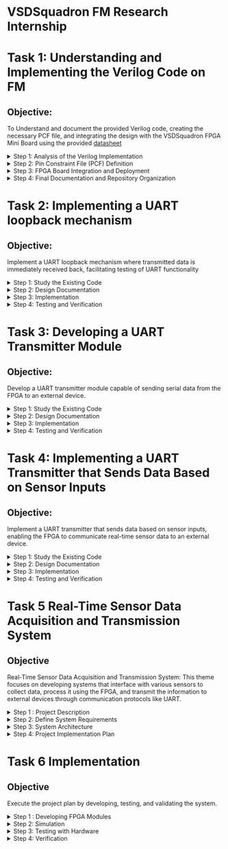 # VSDSquadron FM Research Internship 


# Task 1: Understanding and Implementing the Verilog Code on FM
## Objective: 
To Understand and document the provided Verilog code, creating the necessary PCF file, and integrating the design with the VSDSquadron FPGA Mini Board using the provided [datasheet](https://www.vlsisystemdesign.com/wp-content/uploads/2025/01/VSDSquadronFMDatasheet.pdf)



<details>
<summary> Step 1: Analysis of the Verilog Implementation</summary>

The Verilog source code controlling  the RGB LED functionality is accessible via the following repository: [VSDSquadron_FM Verilog Code](https://github.com/thesourcerer8/VSDSquadron_FM/blob/main/led_blue/top.v)

**Architectural Overview**

The Verilog module controls the behavior of an RGB LED with an internal oscillator as a clock source and a frequency counter for modulation. The design provides stable timing control and LED signal generation.

**Module Interface**

- **Outputs:** 
  - `led_red`, `led_blue`, `led_green`: Control signals for the RGB LED.
  - `testwire`: A test output that shows the state of bit 5 from the counter frequency_counter_i for debugging purposes.



- **Inputs:** 
  - `hw_clk`: Primary clock input sourced from the onboard oscillator.

### Internal Design Elements

**1. Internal Oscillator (`SB_HFOSC`)**

- This embedded component supplies an oscilation of system clock that dispenses with an external oscillator requirement.
- The output frequency sets the performance of subsequent logic functions, so all LED timing conduct is regular and consistent.
`SB_HFOSC`:
This is a Verilog module that generates a high-frequency oscillator. It is commonly used in Lattice FPGAs (like the iCE40 series).
It has configurable parameters to control things like the division factor of the output frequency.

`CLKHF_DIV ("0b10")`:
`CLKHF_DIV` is a parameter that sets the clock divider for the oscillator. The value `"0b10"` corresponds to a divider setting of 4, which means the output frequency will be 12 MHz if the nominal oscillator frequency is 48 MHz15
Common settings for CLKHF_DIV:

`"0b00"` for 48 MHz

`"0b01"` for 24 MHz

`"0b10"` for 12 MHz

`"0b11"` for 6 MHz

*Control Signals*:

`CLKHFPU (1'b1)`:

`CLKHFPU` is the power-up signal for the high-frequency oscillator.
1'b1 means that the oscillator is powered up. If this signal were set to 1'b0, the oscillator would remain powered off.

`CLKHFEN (1'b1)`:
`CLKHFEN` is the enable signal for the oscillator.
1'b1 enables the oscillator. If this signal were 1'b0, the oscillator would not function, regardless of other settings.

`CLKHF (int_osc)`:
`CLKHF` is the high-frequency oscillator output, which generates the clock signal.
The output is connected to the int_osc wire, which is the internal clock signal used by other parts of the module.

**Frequency Counter Mechanism**

- Counter logic runs through the oscillator's frequency for commanding RGB LED states.
- The resulting frequency modulates the behavior of LED, creating a visible blinking effect.
- The counter counts up at every clock cycle and resets when it reaches a specified limit, generating a timed signal.

**RGB LED Driver Configuration**

- The driver controls current flow through the RGB LED to maintain proper function.
- Current levels and duty cycles can be manipulated to change LED brightness and color mixing.
- A pulse-width modulation (PWM) scheme is employed to provide smooth LED transitions and color control

- `RGBLEDEN(1'b1)`: Enables the RGB LED.
- `RGB0PWM (1'b0)`: Red LED minimum brightness (Red = OFF)
- `RGB1PWM (1'b0)`: Green LED minimum brightness (Green = OFF)
- `RGB2PWM (1'b1)`: Blue LED maximum brightness (Blue = ON)
- `CURREN (1'b1)`: Enables the current control.
- `RGB0`, `RGB1`, `RGB2`: Connects to actual hardware (led_red, led_green, led_blue).

*Current Settings (via def param)*:

- `RGB0_CURRENT = "0b000001"`: Sets the red LED current.
- `RGB1_CURRENT = "0b000001"`: Sets the green LED current.
- `RGB2_CURRENT = "0b000001"`: Sets the blue LED current.
- 
**Purpose of the Module**

The purpose of this Verilog module, named `top`, is to control an RGB LED system using an internal oscillator and a counter. It encapsulates the logic necessary for managing the intensity and color of the LEDs.

**Description of Internal Logic and Oscillator**

 1. **Internal Logic:**
  - The module includes a counter `(frequency_counter_i)` that increments at every positive edge of the internal oscillator `(int_osc)`.
  - The counter's value is used to drive a test signal `(testwire)`, which is assigned the 6th bit of the counter.
2. **Oscillator:**
  - The internal oscillator is implemented using the `SB_HFOSC` module, which generates a high-frequency clock.
- The oscillator is enabled and powered up (`CLKHFPU = 1'b1`, `CLKHFEN = 1'b1`).

**Functionality of the RGB LED Driver and Its Relationship to the Outputs**

1. **RGB LED Driver:**
- The RGB LED driver is implemented using the `SB_RGBA_DRV` module.
- It controls the RGB LEDs by setting their PWM signals (`RGB0PWM`, `RGB1PWM`, `RGB2PWM`) and current settings (`RGB0_CURRENT`, `RGB1_CURRENT`, `RGB2_CURRENT`).
2. **Relationship to the Outputs:**
- The outputs of the module are the actual RGB LED connections (`led_red`, `led_green`, `led_blue`).
- The RGB LEDs are enabled (`RGBLEDEN = 1'b1`), and their PWM signals are set to predefined values (`RGB0PWM = 1'b0`, `RGB1PWM = 1'b0`, `RGB2PWM = 1'b1`).

</details>


<details>
  <summary>Step 2: Pin Constraint File (PCF) Definition</summary>
  **Accessing the PCF File**

The pin constraint file, which describes FPGA-to-board pin mappings, is here: [VSDSquadronFM.pcf](https://github.com/thesourcerer8/VSDSquadron_FM/blob/main/led_blue/VSDSquadronFM.pcf)


**Pin Mapping and Hardware Correlation**

|**Signal**|**FPGA Pin**|**Function**|
| :- | :- | :-|
|led\_red|39|Drives the red channel of the RGB LED via PWM signal, controlling its intensity.|
|led\_blue|40|Drives the blue channel of the RGB LED via PWM signal, controlling its intensity.|
|led\_green|41|Drives the green channel of the RGB LED via PWM signal, controlling its intensity.|
|hw\_clk|20|Receives the hardware clock signal, serving as the primary timing reference for the FPGA's internal logic and operations.|
|testwire|17|Configured for testing purposes.|
</details>



<details>
  <summary>Step 3: FPGA Board Integration and Deployment</summary>

**Hardware Setup**

- Refer to the [VSDSquadron FPGA Mini Datasheet](https://www.vlsisystemdesign.com/wp-content/uploads/2025/01/VSDSquadronFMDatasheet.pdf)
 for board details and pinout specifications.
- Connect a USB-C interface between the board and the host computer.
- Check FTDI connection in order to facilitate FPGA programming and debugging.
- Ensure proper power supply and stable connections to avoid communication errors during flashing.

**Compilation and Flashing Workflow**

A Makefile is used for compilation and flashing of the Verilog design. The repository link is: [Makefile](https://github.com/thesourcerer8/VSDSquadron_FM/blob/main/led_blue/Makefile)



**Execution Sequence**
```
lsusb # To check if Fpga is connected

make clean # Clear out old compilation artifacts

make build # Compile the Verilog design

sudo make flash # Upload the synthesized bitstream to the FPGA

```
**Expected Functional Behavior**

- The FPGA should be able to correctly program the LED control logic.
- The RGB LED must display a given blinking pattern, verifying correct operational behavior.
- The system should be able to respond to changes in the internal oscillator, to maintain synchronization with the counter logic.

</details>

<details>
<summary>Step 4: Final Documentation and Repository Organization</summary>
  
**Functional Summary of the Verilog Implementation**

- The code is designed to manage RGB LEDs using PWM signals for color control.The internal oscillator drives the counter, which can be used to dynamically adjust the PWM signals for more complex color patterns.The testwire provides a means to observe the internal oscillator's frequency indirectly.



**Pin Mapping Verification**

|**Signal**|**FPGA Pin**|
| :- | :- |
|led\_red|39|
|led\_blue|40|
|led\_green|41|
|hw\_clk|20|
|testwire|17|

- Finalized FPGA pin constraints are cross-checked with respect to the specifications of the VSDSquadron FPGA Mini.
- An accurate pin mapping guarantees signal integrity and correct circuit behavior.
<details>
  <summary> Video demonstrating Task 1 (using 48MHz clock ) </summary>
 https://github.com/user-attachments/assets/a4315a6a-78e7-427f-aa07-5c8046ae5cbc
</details>
<details>
  <summary> Video demonstrating Task 1 (using 24MHz clock ) </summary>
https://github.com/user-attachments/assets/8cf8d8d3-c649-4f4d-8463-348373fc8a6d
</details>
<details>
  <summary> Video demonstrating Task 1 (using 12MHz clock ) </summary>

https://github.com/user-attachments/assets/561cfde6-eb1f-48eb-835e-81fa00e67b34
</details>
<details>
  <summary> Video demonstrating 1 (using 6MHz clock ) </summary>
https://github.com/user-attachments/assets/1f5eb4e7-4915-4b81-8514-9d34924dedba
</details>


Task 1 is succesfully completed.
</details>

# Task 2: Implementing a UART loopback mechanism

## Objective:
Implement a UART loopback mechanism where transmitted data is immediately received back, facilitating testing of UART functionality

<details>

The Verilog source code for the UART Loopback functionality is found in the following repository: [VSDSquadron_FM Verilog Code](https://github.com/thesourcerer8/VSDSquadron_FM/blob/main/led_blue/top.v)


<summary> Step 1: Study the Existing Code
</summary>

### Port Analysis:
The module explains six ports:
- Three **RGB LED outputs** (led_red, led_blue, led_green)
- **UART transmit/receive pins** (uarttx, uartrx)
- **System clock input** (hw_clk)

### Internal Component Analysis
1. **Internal Oscilliator** (SB_HFOSC)
- Implements a high-frequency oscillator
- Uses CLKHF_DIV = "0b10" for frequency division
- Generates internal clock signal (int_osc)

2. **Frequency Counter**
- 28-bit counter (frequency_counter_i)
- Increments on every positive edge of internal oscillator
- Used for timing generation

3. **UART Loopback**
- Direct connection between transmit and receive pins
- Echoes back any received UART data immediately

4. **RGB LED Driver** (SB_RGBA_DRV)
- Controls three RGB channels
- Uses PWM (Pulse Width Modulation) for brightness control
- Current settings configured for each channel
- Maps UART input directly to LED intensity

### Operation Analysis
- The UART TX 8N1 module operates as a serial transmitter that converts parallel data into a serial bitstream following the 8N1 UART protocol. Let's analyze its operation in detail:

- The entire module operates on the positive edge of the clock signal (posedge clk). Each state transition and bit transmission occurs at a clock edge, meaning the transmission rate is directly tied to the clock frequency.

### Transmission Sequence

1. #### Idle State
  - During idle, the TX line is held high (logic 1), which is the standard UART idle state.
  - The module waits for the senddata signal to be asserted.
1. #### Start Bit Transmission
  - When senddata is asserted, the module captures the input byte into buf_tx.
  - It then transitions to STATE\_STARTTX where it pulls the TX line low (logic 0) for one clock cycle.
  - >This low signal serves as the start bit, signaling to the receiver that data transmission is beginning.
1. #### Data Bits Transmission
  - In STATE\_TXING, the module transmits 8 data bits sequentially.
  - It sends the least significant bit (LSB) first by outputting buf\_tx to the TX line.
  - After each bit transmission, it right-shifts buf\_tx to position the next bit.
  - The counter bits\_sent tracks how many bits have been transmitted.
1. #### Stop Bit and Completion
  - After all 8 data bits are sent, the TX line is pulled high again for the stop bit.
  - The module then transitions to STATE\_TXDONE where it asserts the txdone signal.
    - Finally, it returns to the idle state, ready for the next transmission.

### Timing Considerations

 Without a baud rate generator, each bit (start, data, and stop) is transmitted for exactly one clock cycle. This means:

- If the clock is running at 9600 Hz, the UART will transmit at 9600 baud.
- A complete 8N1 frame (1 start + 8 data + 1 stop) takes exactly 10 clock cycles.
- The txdone signal is asserted for one clock cycle after transmission completes.

### Data Flow 

The data path involves:

  -  Parallel data (txbyte) is loaded into buf_tx register.
- buf_tx is right-shifted during transmission, exposing each bit sequentially.
- The current bit is placed on the tx output through the txbit register.

This implementation uses a simple but effective approach for UART transmission.


</details>


<details>
<summary> Step 2: Design Documentation
</summary>
<details>
<summary>Block Diagram .</summary>

![Image](https://github.com/user-attachments/assets/b110bef8-ae00-4a04-9219-bad1290bb2e1)
</details>

<details>
<summary> Circuit Diagram showing Connections between the FPGA and any Peripheral Devices used.</summary>

![Image](https://github.com/user-attachments/assets/e46e9fde-0a17-4ef5-8079-75c2011de1ad)
</details>

</details>
<details>
<summary>Step 3: Implementation
</summary>


    
**Hardware Setup**

- Refer to the [VSDSquadron FPGA Mini Datasheet](https://www.vlsisystemdesign.com/wp-content/uploads/2025/01/VSDSquadronFMDatasheet.pdf)
 for board details and pinout specifications.
- Connect a USB-C interface between the board and the host computer.
- Check FTDI connection in order to facilitate FPGA programming and debugging.
- Ensure proper power supply and stable connections to avoid communication errors during flashing.

**Compilation and Flashing Workflow**

A Makefile is used for compilation and flashing of the Verilog design. The repository link is: [Makefile](https://github.com/thesourcerer8/VSDSquadron_FM/blob/main/led_blue/Makefile)



**Execution Sequence**
```
lsusb # To check if Fpga is connected

make clean # Clear out old compilation artifacts

make build # Compile the Verilog design

sudo make flash # Upload the synthesized bitstream to the FPGA

```


</details>
<details>
<summary>Step 4: Testing and Verification
</summary>



    
 1. For the testing purpose we will use docklight software which is a simulation tool for serial communication protocols. It allows us to monitor the communication between two serial devices.It can be downladed from [here](https://docklight.de/downloads/).

    
2. After installation, open Docklight and select "Start with a blank project / blank script" to begin.

 - Configure the correct communication port:

  - Go to Tools > Project Settings

 - In the Communication tab, select your COM port (COM7 in your case)

- Verify the speed is set to 9600 bps (not the default 115200)

- Ensure other settings are correct: 8 data bits, 1 stop bit, no parity, and no flow control


    
![Image](https://github.com/user-attachments/assets/f6e605fb-d9e6-4b33-a143-d8fd8fa73177)

3. To create a new send sequence:

- Double-click on the last empty line in the Send Sequences table (the small blue box you mentioned)

- The "Edit Send Sequence" dialog will appear

4. In the dialog:

- Enter a unique name for your sequence in the "Name" field

- Select your preferred format (ASCII, HEX, Decimal, or Binary) using the "Edit Mode" radio buttons
- Type your message in the "Sequence" field.Click "OK" to add the sequence to your list

5.  To send the sequence:

- Click the arrow button next to the sequence name in the Send Sequences list

- Docklight will transmit your sequence through the configured COM port

- The sent data will appear in the communication window with a [TX] prefix.


6. In our case, we've created a loopback configuration by connecting the TX (transmit) pin directly to the RX (receive) pin. This means that any data we send out through the TX pin will be immediately received back on the RX pin, allowing us to verify that our transmission is working correctly by confirming we receive the exact same message that we sent.We can verify it in below image.
![Image](https://github.com/user-attachments/assets/19f37337-557c-4a8c-9649-b1112d7adaf0)

Task 2 is succesfully completed.
</details>

# Task 3: Developing a UART Transmitter Module
## Objective: 
Develop a UART transmitter module capable of sending serial data from the FPGA to an external device.

<details>

<summary> Step 1: Study the Existing Code</summary>

The Verilog source code for the UART Transmitter module can be found  via the following repository: [VSDSquadron_FM Verilog Code](https://github.com/thesourcerer8/VSDSquadron_FM/blob/main/led_blue/top.v)


### Module Overview

- The UART TX 8N1 module operates as a serial transmitter that converts parallel data into a serial bitstream following the 8N1 UART protocol. Let's analyze its operation in detail:

- The entire module operates on the positive edge of the clock signal (posedge clk). Each state transition and bit transmission occurs at a clock edge, meaning the transmission rate is directly tied to the clock frequency.

### Transmission Sequence

1. #### Idle State
  - During idle, the TX line is held high (logic 1), which is the standard UART idle state.
  - The module waits for the senddata signal to be asserted.
2. #### Start Bit Transmission
  - When senddata is asserted, the module captures the input byte into buf_tx.
  - It then transitions to STATE\_STARTTX where it pulls the TX line low (logic 0) for one clock cycle.
  - >This low signal serves as the start bit, signaling to the receiver that data transmission is beginning.
3. #### Data Bits Transmission
  - In STATE\_TXING, the module transmits 8 data bits sequentially.
  - It sends the least significant bit (LSB) first by outputting buf\_tx to the TX line.
  - After each bit transmission, it right-shifts buf\_tx to position the next bit.
  - The counter bits\_sent tracks how many bits have been transmitted.
4. #### Stop Bit and Completion
  - After all 8 data bits are sent, the TX line is pulled high again for the stop bit.
  - The module then transitions to STATE\_TXDONE where it asserts the txdone signal.
  - Finally, it returns to the idle state, ready for the next transmission.

### Timing Considerations

 Without a baud rate generator, each bit (start, data, and stop) is transmitted for exactly one clock cycle. This means:

- If the clock is running at 9600 Hz, the UART will transmit at 9600 baud.
- A complete 8N1 frame (1 start + 8 data + 1 stop) takes exactly 10 clock cycles.
- The txdone signal is asserted for one clock cycle after transmission completes.

### Data Flow 

The data path involves:

  -  Parallel data (txbyte) is loaded into buf_tx register.
- buf_tx is right-shifted during transmission, exposing each bit sequentially.
- The current bit is placed on the tx output through the txbit register.

This implementation uses a simple but effective approach for UART transmission.
</details>

<details>
 <summary>Step 2: Design Documentation
</summary>


<details>
  <summary> Block diagram detailing the UART transmitter module
</summary>
![Image](https://github.com/user-attachments/assets/5197a3fd-8bc5-4751-b6ff-52e2ebbbb8c7)
![Image](https://github.com/user-attachments/assets/aaf19a22-3e30-430e-a8f4-eb0c393673be)
</details>

<details>
  <summary>Circuit diagram illustrating the FPGA's UART TX pin connection to the receiving device
</summary>
 
 ![Image](https://github.com/user-attachments/assets/71ff7fa7-2c8d-49ef-af34-d36e5d2a8529)
</details>


</details>


<details>

<summary>Step 3: Implementation
</summary>


    
**Hardware Setup**

- Refer to the [VSDSquadron FPGA Mini Datasheet](https://www.vlsisystemdesign.com/wp-content/uploads/2025/01/VSDSquadronFMDatasheet.pdf)
 for board details and pinout specifications.
- Connect a USB-C interface between the board and the host computer.
- Check FTDI connection in order to facilitate FPGA programming and debugging.
- Ensure proper power supply and stable connections to avoid communication errors during flashing.

**Compilation and Flashing Workflow**

A Makefile is used for compilation and flashing of the Verilog design. The repository link is: [Makefile](https://github.com/thesourcerer8/VSDSquadron_FM/blob/main/led_blue/Makefile)



**Execution Sequence**
```
lsusb # To check if Fpga is connected

make clean # Clear out old compilation artifacts

make build # Compile the Verilog design

sudo make flash # Upload the synthesized bitstream to the FPGA

```


</details>



<details>
<summary>Step 4: Testing and Verification
</summary>

1. Install, and then open PuTTy.
2. 2. Select the serial option and verify if the Speed(baud rate) is 9600.
      
![Image](https://github.com/user-attachments/assets/8fa480d7-784c-4b57-9f7d-45a50e9067e8)

3. Verify that the correct port is connected through serial communication (COM 9 in my case).
4. Then, check that a series of "K"s are generated and the RGB LED is blinking (switching between red, green and blue) .
<details>
  <summary> Video demonstrating Task 3 </summary>
  https://github.com/user-attachments/assets/319096ec-c854-4c44-9c28-21ea4d327bb4
</details>

Task 3 is succesfully completed.
</details>






# Task 4: Implementing a UART Transmitter that Sends Data Based on Sensor Inputs
## Objective:
Implement a UART transmitter that sends data based on sensor inputs, enabling the FPGA to communicate real-time sensor data to an external device.



<details>
<summary> Step 1: Study the Existing Code</summary>
  
The Verilog source code for the Task 4 can be found  via the following repository: [VSDSquadron_FM Verilog Code](https://github.com/thesourcerer8/VSDSquadron_FM/blob/main/led_blue/top.v)
Overview of the Block Diagram

The diagram illustrates a complete sensor data acquisition and UART transmission system with the following components:

1. **Sensor Data Path**:
   1. Sensor → Sensor Interface → Data Processing → Data Buffer
   2. This path handles the acquisition and initial processing of sensor data
2. **FPGA Processing Path**:
   1. FPGA → Baud Rate Generator
   2. Provides timing control for UART transmission
3. **Transmission Path**:
   1. Data Buffer (Stores Sensor Data) → TX Shift Register → UART TX Logic → UART Output
   2. Handles the actual UART transmission process
4. **Control Logic** 
   1. State Machine (connected to UART TX Logic)
   2. Manages the transmission sequence

Code Analysis: uart_tx_8n1 Module

The provided uart_tx_8n1 module implements a basic 8N1 UART transmitter (8 data bits, No parity, 1 stop bit).

**Key Components:**

1. **Interface Signals**:
   1. clk: Input clock (9600 Hz in the top module)
   2. txbyte: 8-bit data to transmit
   3. senddata: Trigger to start transmission
   4. txdone: Output signal indicating transmission completion
   5. tx: Serial UART output line
2. **State Machine**:
   1. STATE\_IDLE: Waiting for transmission request
   2. STATE\_STARTTX: Sending start bit (logic low)
   3. STATE\_TXING: Transmitting 8 data bits
   4. STATE\_TXDONE: Sending stop bit and signaling completion
3. **Internal Registers**:
   1. state: Current state of the FSM
   2. buf\_tx: Buffer holding the byte being transmitted
   3. bits\_sent: Counter for transmitted bits
   4. txbit: Current bit being transmitted
   5. txdone: Transmission completion flag

**Operation Flow:**

1. **Idle State**:
   1. TX line is held high
   2. Waits for senddata signal
2. **Start Bit**:
   1. When senddata is asserted, transitions to STATE\_STARTTX
   2. Outputs logic low (start bit)
3. **Data Bits**:
   1. Shifts out 8 data bits from buf\_tx LSB first
   2. Increments bits\_sent counter
4. **Stop Bit**:
   1. After 8 bits, outputs logic high (stop bit)
   2. Transitions to STATE\_TXDONE
5. **Completion**:
  1. Asserts txdone signal
  2. Returns to STATE\_IDLE

Top Module Analysis

The top module integrates the UART transmitter with:

1. **Clock Generation**:
   1. Uses internal high-frequency oscillator (SB\_HFOSC)
   2. Divides down to generate 9600 Hz clock for UART
2. **UART Implementation**:
   1. Instantiates uart\_tx\_8n1 module
   2. Configured to repeatedly transmit ASCII character 'D'
   1. Transmission triggered by bit 24 of a counter (creates periodic transmission)
3. **LED Control**:
   1. Uses SB\_RGBA\_DRV primitive for RGB LED control
   2. LED states tied to UART RX input (visual feedback)


</details>
<details>
<summary> Step 2: Design Documentation</summary>

<details>
<summary>Block diagram depicting the integration of the sensor module with the UART transmitter.</summary>



![Image](https://github.com/user-attachments/assets/8ff5da4d-a1c4-454d-bd20-cdc99ebab02a)

</details>
<details>
<summary> Circuit diagram showing connections between the FPGA, sensor, and the receiving device.</summary>



![Image](https://github.com/user-attachments/assets/b0bfe8d6-d3c3-46b8-a4b9-f34df53333e5)

</details>
</details>

<details>

<summary>Step 3: Implementation
</summary>


    
**Hardware Setup**

- Refer to the [VSDSquadron FPGA Mini Datasheet](https://www.vlsisystemdesign.com/wp-content/uploads/2025/01/VSDSquadronFMDatasheet.pdf)
 for board details and pinout specifications.
- Connect a USB-C interface between the board and the host computer.
- Check FTDI connection in order to facilitate FPGA programming and debugging.
- Ensure proper power supply and stable connections to avoid communication errors during flashing.

**Compilation and Flashing Workflow**

A Makefile is used for compilation and flashing of the Verilog design. The repository link is: [Makefile](https://github.com/thesourcerer8/VSDSquadron_FM/blob/main/led_blue/Makefile)



**Execution Sequence**
```
lsusb # To check if Fpga is connected

make clean # Clear out old compilation artifacts

make build # Compile the Verilog design

sudo make flash # Upload the synthesized bitstream to the FPGA

```


</details>



<details>
<summary>Step 4: Testing and Verification
</summary>

1. Install, and then open PuTTy.
2. Select the serial option and verify if the Speed(baud rate) is 9600.
   
![Image](https://github.com/user-attachments/assets/8fa480d7-784c-4b57-9f7d-45a50e9067e8)

3. Verify that the correct port is connected through serial communication (COM 9 in my case).
4. Then, check that a series of "F"s are generated .
<details>
  <summary> Video demonstrating Task 4 </summary>
  https://github.com/user-attachments/assets/36b99375-a7e9-426f-a10a-41a6a04761f4
</details>

Task 4 is succesfully completed.
</details>

# Task 5  Real-Time Sensor Data Acquisition and Transmission System

## Objective

Real-Time Sensor Data Acquisition and Transmission System: This theme focuses on developing systems that interface with various sensors to collect data, process it using the FPGA, and transmit the information to external devices through communication protocols like UART.​



<details>
<summary>Step 1 : Project Description</summary>

This project implements an ultrasonic distance measurement system with UART output. It measures distance using an ultrasonic sensor (HC-SR04 or similar), converts the measurement to centimeters, and transmits the result to ESP8266(NodeMCU) via UART at 9600 baud. This project also provides visual feedback through RGB LEDs based on the measured distance.

</details>
<details>
  

<summary> Step 2: Define System Requirements</summary>


**Hardware Components:**

- VSDSquadron Fpga board.
- HC-SR04 ultrasonic distance sensor
- ESP8266 (NodeMCU) for wireless data transmission
- USB cable.
- Connecting wires and breadboard.

**Software Tools:**

- Iverilog.
- Gtkwave.
- Visual Studio code.
- Arduino IDE for ESP8266 programming.
- Putty(Serial monitoring tool).

</details>
<details>
 <summary> Step 3: System Architecture</summary>
<details>
 <summary> Block Diagram </summary>
![Image](https://github.com/user-attachments/assets/ac43e17e-b2a7-42bc-9c29-84b02d059f15) 
</details>
The system consists of four primary functional blocks:

1. **Sensor Interface Module**
   1. Generates 10μs trigger pulses for the HC-SR04
   1. Measures echo pulse duration
   1. Implements 250ms cooldown period between measurements.
1. **Data Processing Module**
   1. Converts echo time to distance in centimeters
   1. Formats data for transmission
   1. Implements signal conditioning if necessary
1. **Communication Module**
   1. UART transmitter (9600 baud rate)
   1. Packet formation with start/stop bits.
   1. Serial data transmission to ESP8266
1. **Feedback and Display Module**
   1. RGB LED driver for visual distance indication
   1. Distance thresholds for color changes


**Data Flow**

1. HC-SR04 sensor receives trigger pulse from FPGA
1. Echo pulse duration is measured by FPGA
1. FPGA converts pulse duration to distance
1. Distance data is formatted and transmitted via UART
1. ESP8266 receives data for wireless transmission
1. RGB LED provides visual distance indication

</details>

<details>
<summary> Step 4: Project Implementation Plan</summary>

**Phase 1: System Setup and Component Testing**

- Configure FPGA development environment
- Test HC-SR04 sensor functionality
- Verify ESP8266 communication capabilities
- Implement and test RGB LED driver

**Phase 2: FPGA Module Development**

- Develop ultrasonic sensor interface module
  - Implement trigger pulse generation (10μs)
  - Create echo pulse measurement system
  - Add 250ms cooldown period between measurements

**Phase 3: Communication System Implementation**

- Develop UART transmitter module
- Configure ESP8266 for data reception
  

**Phase 4: Integration and Testing (2 weeks)**

- Combine all FPGA modules into complete system
- Integrate ESP8266 with FPGA via UART
- Implement RGB LED feedback based on distance thresholds
- Conduct comprehensive system testing
  - Verify measurement accuracy at various distances
  - Test communication reliability
  - Validate visual feedback functionality


Expected Outcomes

The completed system will provide:

- Real-time distance measurements using the HC-SR04 ultrasonic sensor
- Reliable UART data transmission to the ESP8266
- Visual feedback through RGB LEDs based on measured distance.


This project demonstrates the integration of sensor data acquisition with real-time processing and communication capabilities.

</details>

# Task 6 Implementation

## Objective

Execute the project plan by developing, testing, and validating the system.​




<details>
<summary>Step 1 : Developing FPGA Modules</summary>


The project is implemented using several interconnected Verilog modules, each handling specific functionality. Here's a detailed explanation of each module:

#### Ultrasonic Sensor Interface

The `ultrasonic` module manages the HC-SR04 ultrasonic distance sensor interface:

- **Parameters**:
  - `TRIGGER_CYCLES`: Controls the trigger pulse duration (set to 60 cycles)
  - `MAX_ECHO_CYCLES`: Prevents system hanging if echo never returns (24-bit max value)
  - `COOLDOWN_CYCLES`: Ensures proper timing between measurements (12,000 cycles or 250ms at 12MHz)
- **Functionality**: Implements a 4-state FSM that:
  - Initializes counters in idle state
  - Generates a trigger pulse to the sensor
  - Measures the echo pulse width by counting clock cycles
  - Enforces a cooldown period before starting the next measurement

- The module outputs pulse\_width, which represents the echo duration in clock cycles1.

#### Distance Calculation

The `distance_calc` module converts echo pulse duration to distance:

- **Parameters**:
  - `CLK_PER_CM`: Calibration constant (348 clock cycles per centimeter)
- **Functionality**: Divides the echo pulse width by the calibration constant to calculate distance in centimeters1.

#### BCD Converter

The `bcd_converter` module converts binary distance values to decimal digits:

- **Inputs**: 16-bit binary distance value
- **Outputs**: Three 4-bit BCD values for hundreds, tens, and units digits
- **Functionality**: Performs integer division and modulo operations to extract individual decimal digits from the binary distance value1.

#### UART Transmission

The `uart_tx_8n1` module (included but not shown in detail) handles serial communication:

- **Functionality**: Transmits 8-bit data with no parity and 1 stop bit over UART protocol

Top Module Integration

The top module integrates all components:

- **Clock Generation**: Uses the internal oscillator (SB\_HFOSC) configured to generate the system clock
- **Measurement System**: Instantiates the ultrasonic sensor interface and distance calculation modules
- **Data Processing**: Uses the BCD converter to prepare distance values for transmission
- **UART Control**: Implements a 5-state FSM to transmit distance readings serially:
  - Waits for 1 second between transmissions
  - Sends hundreds digit
  - Sends tens digit
  - Sends units digit
  - Sends newline character
- **LED Feedback**: Uses the RGB LED to provide visual distance feedback:
  - Red LED: Distance ≤ 50cm
  - Green LED: Distance between 50cm and 100cm
  - Blue LED: Distance > 100cm1

The system continuously measures distance, converts it to human-readable format, transmits it via UART, and provides visual feedback through the RGB LED.



</details>
<details>
  

<summary> Step 2: Simulation </summary>

I have used Icarus Verilog + Gtkwave to simulate the modules but if you have any other tools like Xilinx vivado/ISE, modelsim etc. you can use them.
Here is the installation for [Icarus verilog in windows.](https://www.youtube.com/watch?v=FqIhFxf9kFM)


#### Simulation Results

- The GTKWave simulation shows the UART transmission of distance data. 
- The distance_cm[15:0] signal shows a value of 0000, representing 0 centimeters. 
-  The system is transmitting this value over UART, where we can see tx_data[7:0] carrying the ASCII value "30" (hexadecimal representation of ASCII character '0'). 
- The UART transmission can be observed on the uarttx signal, which shows the serial bit pattern for transmitting the ASCII character '0' followed later by "0A" (the ASCII newline character).
-  The bits_sent[3:0] counter shows the progression of bits being transmitted for each character.

![Image](https://github.com/user-attachments/assets/f90a119d-a3a5-4deb-a575-b2c90256973a)

In the below  image :

- The distance_cm[15:0] value has changed to "00EA" (234 centimeters)

- The system is transmitting the digits sequentially:

    - "32" (ASCII for '2')

    - "33" (ASCII for '3')

    - "34" (ASCII for '4')

    - "0A" (newline)

- Beginning to transmit "32" again for the next cycle.

- The uarttx signal shows the serial transmission of each character.

- The bits_sent[3:0] counter cycles through 0-9 for each character transmitted.

![Image](https://github.com/user-attachments/assets/3d81bdd8-133e-4b2c-a298-34ba999ea98c)

- In the below image :

- The distance_cm[15:0] value has increased to "0190" (400 in decimal)

- The tx_data[7:0] signal shows the transmission sequence:

    - "34" (ASCII for '4')

    - "30" (ASCII for '0')

    - "0A" (newline)


- The uarttx signal continues to show the serial bit patterns

- The bits_sent[3:0] counter maintains its pattern of cycling through 0-9 for each character.

![Image](https://github.com/user-attachments/assets/9ac664f0-1cd9-48e9-be51-947b6191ff9e)

</details>

<details>
 <summary> Step 3: Testing with Hardware</summary>
<details>
<summary> Testing with Serial Termianl</summary>


1. **Wiring**:

   - TRIG (Pin 4) → HC-SR04 TRIG
   - ECHO (Pin 3)→ HC-SR04 ECHO.
  
   - 5 V to sensor VCC, common GND.

   - FPGA’s UARTTX (Pin 14) → USB–Serial RX.

2. **Terminal**:

   - Open putty and select serial option.
   - Verify the speed (baud rate) is 9600.
   - Verify that the correct port is connected through serial communication (COM 9 in my case).

3. **Measuring Distance**:

   - Place an object ~10 cm away from the sensor.

   - Terminal should display a reading around “0010” .

   - Move the object closer or farther to see changing values.

***

</details>

<details>
<summary> Testing with ESP8266</summary>


1. **Wiring**:

   - TRIG (Pin 4) → HC-SR04 TRIG
   - ECHO (Pin 3)→ HC-SR04 ECHO.
   - 5 V to sensor VCC, common GND.
   - FPGA’s UARTTX (Pin 10) → Esp8266 RX.

2. **Terminal**:

   - Open putty and select serial option.
   - Verify the speed (baud rate) is 9600.
   - Verify that the correct port is connected through serial communication (COM 10 in my case).
   - We can also check in the Serial Moniter window of Arduino ide.
   
3. **Measuring Distance**:

   - Place an object ~10 cm away from the sensor.

   - Terminal should display a reading around “Distance: 10 cm”.

   - Move the object closer or farther to see changing values.

***
</details>
</details>

<details>

<summary> Step 4: Verification 
</summary>
<details>

<summary> Video Demonstration (Termianl) 
</summary>
  
https://github.com/user-attachments/assets/c79813da-5e27-4aaa-a0a3-19ae8d47f22e
</details>
<details>


<summary> Video Demonstration (ESP8266)  
</summary>

https://github.com/user-attachments/assets/35bee763-0393-4617-b1fd-a0e445849243
</details>
</details>






